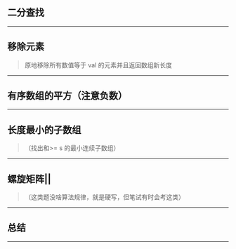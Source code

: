 
## 二分查找
---
## 移除元素
> 原地移除所有数值等于 val 的元素并且返回数组新长度
---
## 有序数组的平方（注意负数）
---
## 长度最小的子数组
> （找出和>= s 的最小连续子数组）
---
## 螺旋矩阵||
> （这类题没啥算法规律，就是硬写，但笔试有时会考这类）
---
## 总结
---


